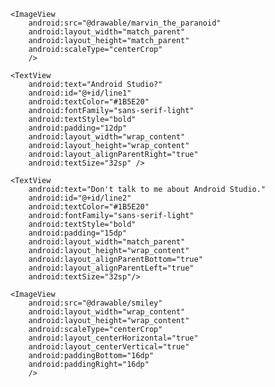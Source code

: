 <RelativeLayout xmlns:android="http://schemas.android.com/apk/res/android"
    xmlns:tools="http://schemas.android.com/tools"
    android:layout_width="match_parent"
    android:layout_height="match_parent"
    tools:context=".MainActivity">

    <ImageView
        android:src="@drawable/marvin_the_paranoid"
        android:layout_width="match_parent"
        android:layout_height="match_parent"
        android:scaleType="centerCrop"
        />

    <TextView
        android:text="Android Studio?"
        android:id="@+id/line1"
        android:textColor="#1B5E20"
        android:fontFamily="sans-serif-light"
        android:textStyle="bold"
        android:padding="12dp"
        android:layout_width="wrap_content"
        android:layout_height="wrap_content"
        android:layout_alignParentRight="true"
        android:textSize="32sp" />

    <TextView
        android:text="Don't talk to me about Android Studio."
        android:id="@+id/line2"
        android:textColor="#1B5E20"
        android:fontFamily="sans-serif-light"
        android:textStyle="bold"
        android:padding="15dp"
        android:layout_width="match_parent"
        android:layout_height="wrap_content"
        android:layout_alignParentBottom="true"
        android:layout_alignParentLeft="true"
        android:textSize="32sp"/>

    <ImageView
        android:src="@drawable/smiley"
        android:layout_width="wrap_content"
        android:layout_height="wrap_content"
        android:scaleType="centerCrop"
        android:layout_centerHorizontal="true"
        android:layout_centerVertical="true"
        android:paddingBottom="16dp"
        android:paddingRight="16dp"
        />

</RelativeLayout>

